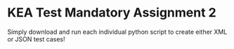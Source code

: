 # KEA Test Mandatory Assignment 2

Simply download and run each individual python script to create either XML or JSON test cases!
